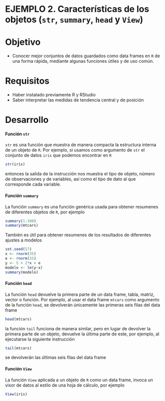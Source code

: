 # EJEMPLO 2. Características de los objetos (`str`, `summary`, `head` y `View`)

# Objetivo

- Conocer mejor conjuntos de datos guardados como data frames en `R` de una forma rápida, mediante algunas funciones útiles y de uso común.

# Requisitos

- Haber instalado previamente R y RStudio 
- Saber interpretar las medidas de tendencia central y de posición

# Desarrollo

#### Función `str`

`str` es una función que muestra de manera compacta la estructura interna de un objeto de `R`. Por ejemplo, si usamos como argumento de `str` el conjunto de datos `iris` que podemos encontrar en `R`

```R
str(iris)
```

entonces la salida de la instrucción nos muestra el tipo de objeto, número de observaciones y de variables, así como el tipo de dato al que corresponde cada variable.

#### Función `summary`

La función `summary` es una función genérica usada para obtener resumenes de diferentes objetos de `R`, por ejemplo

```R
summary(1:100)
summary(mtcars)
```

También es útil para obtener resumenes de los resultados de diferentes ajustes a modelos

```R
set.seed(57)
x <- rnorm(35)
e <- rnorm(35)
y <- 5 + 2*x + e
modelo <- lm(y~x)
summary(modelo)
```

#### Función `head`

La función `head` devuelve la primera parte de un data frame, tabla, matriz, vector o función. Por ejemplo, al usar el data frame `mtcars` como argumento de la función `head`, se devolverán únicamente las primeras seis filas del data frame

```R
head(mtcars)
```

la función `tail` funciona de manera similar, pero en lugar de devolver la primera parte de un objeto, devuelve la última parte de este, por ejemplo, al ejecutarse la siguiente instrucción

```R
tail(mtcars)
```

se devolverán las últimas seis filas del data frame

#### Función `View`

La función `View` aplicada a un objeto de `R` como un data frame, invoca un visor de datos al estilo de una hoja de cálculo, por ejemplo

```R
View(iris)
```
